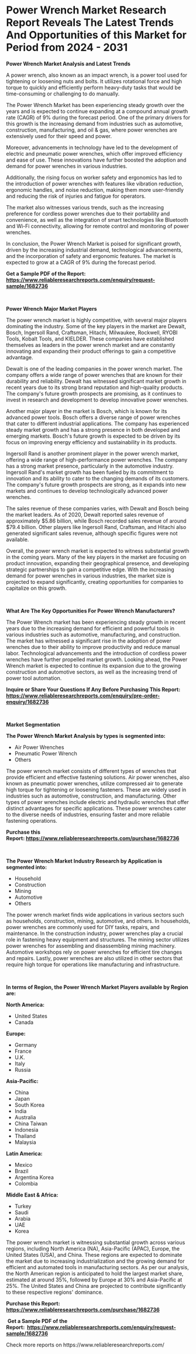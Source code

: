 <p><h1>Power Wrench Market Research Report Reveals The Latest Trends And Opportunities of this Market for Period from 2024 - 2031</h1></p><p><strong>Power Wrench Market Analysis and Latest Trends</strong></p>
<p><p>A power wrench, also known as an impact wrench, is a power tool used for tightening or loosening nuts and bolts. It utilizes rotational force and high torque to quickly and efficiently perform heavy-duty tasks that would be time-consuming or challenging to do manually.</p><p>The Power Wrench Market has been experiencing steady growth over the years and is expected to continue expanding at a compound annual growth rate (CAGR) of 9% during the forecast period. One of the primary drivers for this growth is the increasing demand from industries such as automotive, construction, manufacturing, and oil & gas, where power wrenches are extensively used for their speed and power.</p><p>Moreover, advancements in technology have led to the development of electric and pneumatic power wrenches, which offer improved efficiency and ease of use. These innovations have further boosted the adoption and demand for power wrenches in various industries.</p><p>Additionally, the rising focus on worker safety and ergonomics has led to the introduction of power wrenches with features like vibration reduction, ergonomic handles, and noise reduction, making them more user-friendly and reducing the risk of injuries and fatigue for operators.</p><p>The market also witnesses various trends, such as the increasing preference for cordless power wrenches due to their portability and convenience, as well as the integration of smart technologies like Bluetooth and Wi-Fi connectivity, allowing for remote control and monitoring of power wrenches.</p><p>In conclusion, the Power Wrench Market is poised for significant growth, driven by the increasing industrial demand, technological advancements, and the incorporation of safety and ergonomic features. The market is expected to grow at a CAGR of 9% during the forecast period.</p></p>
<p><strong>Get a Sample PDF of the Report:&nbsp; <a href="https://www.reliableresearchreports.com/enquiry/request-sample/1682736">https://www.reliableresearchreports.com/enquiry/request-sample/1682736</a></strong></p>
<p>&nbsp;</p>
<p><strong>Power Wrench Major Market Players</strong></p>
<p><p>The power wrench market is highly competitive, with several major players dominating the industry. Some of the key players in the market are Dewalt, Bosch, Ingersoll Rand, Craftsman, Hitachi, Milwaukee, Rockwell, RYOBI Tools, Kobalt Tools, and KIELDER. These companies have established themselves as leaders in the power wrench market and are constantly innovating and expanding their product offerings to gain a competitive advantage.</p><p>Dewalt is one of the leading companies in the power wrench market. The company offers a wide range of power wrenches that are known for their durability and reliability. Dewalt has witnessed significant market growth in recent years due to its strong brand reputation and high-quality products. The company's future growth prospects are promising, as it continues to invest in research and development to develop innovative power wrenches.</p><p>Another major player in the market is Bosch, which is known for its advanced power tools. Bosch offers a diverse range of power wrenches that cater to different industrial applications. The company has experienced steady market growth and has a strong presence in both developed and emerging markets. Bosch's future growth is expected to be driven by its focus on improving energy efficiency and sustainability in its products.</p><p>Ingersoll Rand is another prominent player in the power wrench market, offering a wide range of high-performance power wrenches. The company has a strong market presence, particularly in the automotive industry. Ingersoll Rand's market growth has been fueled by its commitment to innovation and its ability to cater to the changing demands of its customers. The company's future growth prospects are strong, as it expands into new markets and continues to develop technologically advanced power wrenches.</p><p>The sales revenue of these companies varies, with Dewalt and Bosch being the market leaders. As of 2020, Dewalt reported sales revenue of approximately $5.86 billion, while Bosch recorded sales revenue of around $79.4 billion. Other players like Ingersoll Rand, Craftsman, and Hitachi also generated significant sales revenue, although specific figures were not available.</p><p>Overall, the power wrench market is expected to witness substantial growth in the coming years. Many of the key players in the market are focusing on product innovation, expanding their geographical presence, and developing strategic partnerships to gain a competitive edge. With the increasing demand for power wrenches in various industries, the market size is projected to expand significantly, creating opportunities for companies to capitalize on this growth.</p></p>
<p>&nbsp;</p>
<p><strong>What Are The Key Opportunities For Power Wrench Manufacturers?</strong></p>
<p><p>The Power Wrench market has been experiencing steady growth in recent years due to the increasing demand for efficient and powerful tools in various industries such as automotive, manufacturing, and construction. The market has witnessed a significant rise in the adoption of power wrenches due to their ability to improve productivity and reduce manual labor. Technological advancements and the introduction of cordless power wrenches have further propelled market growth. Looking ahead, the Power Wrench market is expected to continue its expansion due to the growing construction and automotive sectors, as well as the increasing trend of power tool automation.</p></p>
<p><strong>Inquire or Share Your Questions If Any Before Purchasing This Report: <a href="https://www.reliableresearchreports.com/enquiry/pre-order-enquiry/1682736">https://www.reliableresearchreports.com/enquiry/pre-order-enquiry/1682736</a></strong></p>
<p>&nbsp;</p>
<p><strong>Market Segmentation</strong></p>
<p><strong>The Power Wrench Market Analysis by types is segmented into:</strong></p>
<p><ul><li>Air Power Wrenches</li><li>Pneumatic Power Wrench</li><li>Others</li></ul></p>
<p><p>The power wrench market consists of different types of wrenches that provide efficient and effective fastening solutions. Air power wrenches, also known as pneumatic power wrenches, utilize compressed air to generate high torque for tightening or loosening fasteners. These are widely used in industries such as automotive, construction, and manufacturing. Other types of power wrenches include electric and hydraulic wrenches that offer distinct advantages for specific applications. These power wrenches cater to the diverse needs of industries, ensuring faster and more reliable fastening operations.</p></p>
<p><strong>Purchase this Report:&nbsp;<a href="https://www.reliableresearchreports.com/purchase/1682736">https://www.reliableresearchreports.com/purchase/1682736</a></strong></p>
<p>&nbsp;</p>
<p><strong>The Power Wrench Market Industry Research by Application is segmented into:</strong></p>
<p><ul><li>Household</li><li>Construction</li><li>Mining</li><li>Automotive</li><li>Others</li></ul></p>
<p><p>The power wrench market finds wide applications in various sectors such as households, construction, mining, automotive, and others. In households, power wrenches are commonly used for DIY tasks, repairs, and maintenance. In the construction industry, power wrenches play a crucial role in fastening heavy equipment and structures. The mining sector utilizes power wrenches for assembling and disassembling mining machinery. Automotive workshops rely on power wrenches for efficient tire changes and repairs. Lastly, power wrenches are also utilized in other sectors that require high torque for operations like manufacturing and infrastructure.</p></p>
<p>&nbsp;</p>
<p><strong>In terms of Region, the Power Wrench Market Players available by Region are:</strong></p>
<p>
    <p> <strong> North America: </strong>
        <ul>
            <li>United States</li>
            <li>Canada</li>
        </ul>
        </p> 
    <p> <strong> Europe: </strong>
        <ul>
            <li>Germany</li>
            <li>France</li>
            <li>U.K.</li>
            <li>Italy</li>
            <li>Russia</li>
        </ul>
        </p> 
    <p> <strong> Asia-Pacific: </strong>
        <ul>
            <li>China</li>
            <li>Japan</li>
            <li>South Korea</li>
            <li>India</li>
            <li>Australia</li>
            <li>China Taiwan</li>
            <li>Indonesia</li>
            <li>Thailand</li>
            <li>Malaysia</li>
        </ul>
        </p> 
    <p> <strong> Latin America: </strong>
        <ul>
            <li>Mexico</li>
            <li>Brazil</li>
            <li>Argentina Korea</li>
            <li>Colombia</li>
        </ul>
        </p> 
    <p> <strong> Middle East & Africa: </strong>
        <ul>
            <li>Turkey</li>
            <li>Saudi</li>
            <li>Arabia</li>
            <li>UAE</li>
            <li>Korea</li>
        </ul>
    </p>
    </p>
<p><p>The power wrench market is witnessing substantial growth across various regions, including North America (NA), Asia-Pacific (APAC), Europe, the United States (USA), and China. These regions are expected to dominate the market due to increasing industrialization and the growing demand for efficient and automated tools in manufacturing sectors. As per our analysis, the North American region is anticipated to hold the largest market share, estimated at around 35%, followed by Europe at 30% and Asia-Pacific at 25%. The United States and China are projected to contribute significantly to these respective regions' dominance.</p></p>
<p><strong>Purchase this Report: <a href="https://www.reliableresearchreports.com/purchase/1682736">https://www.reliableresearchreports.com/purchase/1682736</a></strong></p>
<p>&nbsp;<strong>Get a Sample PDF of the Report:&nbsp;&nbsp;<a href="https://www.reliableresearchreports.com/enquiry/request-sample/1682736">https://www.reliableresearchreports.com/enquiry/request-sample/1682736</a></strong></p>
<p><strong></strong></p>
<p>Check more reports on https://www.reliableresearchreports.com/</p>